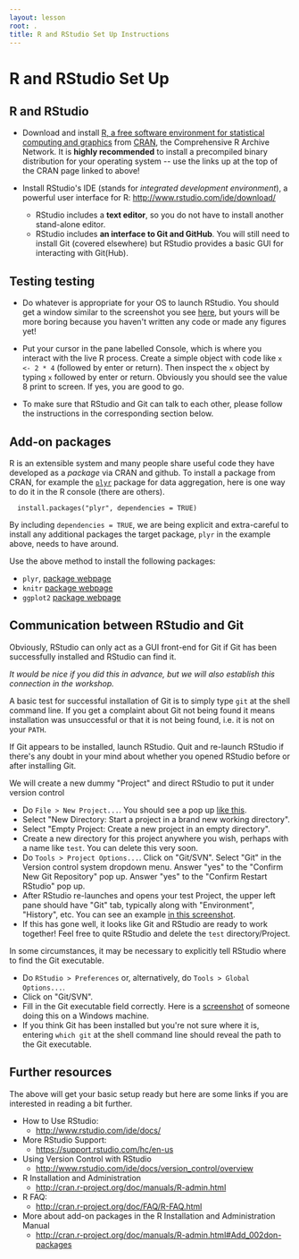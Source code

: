 ```yaml
---
layout: lesson
root: .
title: R and RStudio Set Up Instructions
---
```


R and RStudio Set Up
========================================================

## R and RStudio

  * Download and install [R, a free software environment for statistical computing and graphics](http://www.r-project.org) from [CRAN](http://cran.rstudio.com), the Comprehensive R Archive Network. It is __highly recommended__ to install a precompiled binary distribution for your operating system -- use the links up at the top of the CRAN page linked to above!

  * Install RStudio's IDE (stands for _integrated development environment_), a powerful user interface for R: <http://www.rstudio.com/ide/download/>

    - RStudio includes a __text editor__, so you do not have to install another stand-alone editor.
    - RStudio includes __an interface to Git and GitHub__. You will still need to install Git (covered elsewhere) but RStudio provides a basic GUI for interacting with Git(Hub).

## Testing testing

  * Do whatever is appropriate for your OS to launch RStudio. You should get a window similar to the screenshot you see [here](http://www.rstudio.com/ide/), but yours will be more boring because you haven't written any code or made any figures yet!

  * Put your cursor in the pane labelled Console, which is where you interact with the live R process. Create a simple object with code like `x <- 2 * 4` (followed by enter or return). Then inspect the `x` object by typing `x` followed by enter or return. Obviously you should see the value 8 print to screen. If yes, you are good to go.

  * To make sure that RStudio and Git can talk to each other, please follow the instructions in the corresponding section below.

## Add-on packages

R is an extensible system and many people share useful code they have developed as a _package_ via CRAN and github. To install a package from CRAN, for example the [`plyr`](http://plyr.had.co.nz)  package for data aggregation, here is one way to do it in the R console (there are others).

```
  install.packages("plyr", dependencies = TRUE)
```
By including `dependencies = TRUE`, we are being explicit and extra-careful to install any additional packages the target package, `plyr` in the example above, needs to have around.

Use the above method to install the following packages:

  * `plyr`, [package webpage](http://plyr.had.co.nz)
  * `knitr` [package webpage](http://yihui.name/knitr/)
  * `ggplot2` [package webpage](http://docs.ggplot2.org/)


## Communication between RStudio and Git

Obviously, RStudio can only act as a GUI front-end for Git if Git has been successfully installed and RStudio can find it.

*It would be nice if you did this in advance, but we will also establish this connection in the workshop.*

A basic test for successful installation of Git is to simply type `git` at the shell command line. If you get a complaint about Git not being found it means installation was unsuccessful or that it is not being found, i.e. it is not on your `PATH`.

If Git appears to be installed, launch RStudio. Quit and re-launch RStudio if there's any doubt in your mind about whether you opened RStudio before or after installing Git.

We will create a new dummy "Project" and direct RStudio to put it under version control

  - Do `File > New Project...`. You should see a pop up [like this](http://www.rstudio.com/images/screenshots/rstudio-projects_new.png).
  - Select "New Directory: Start a project in a brand new working directory".
  - Select "Empty Project: Create a new project in an empty directory".
  - Create a new directory for this project anywhere you wish, perhaps with a name like `test`. You can delete this very soon.
  - Do `Tools > Project Options...`. Click on "Git/SVN". Select "Git" in the Version control system dropdown menu. Answer "yes" to the "Confirm New Git Repository" pop up. Answer "yes" to the "Confirm Restart RStudio" pop up.
  - After RStudio re-launches and opens your test Project, the upper left pane should have  "Git" tab, typically along with "Environment", "History", etc. You can see an example [in this screenshot](http://www.rstudio.com/images/screenshots/rstudio-vcs.png).
  - If this has gone well, it looks like Git and RStudio are ready to work together! Feel free to quite RStudio and delete the `test` directory/Project.

In some circumstances, it may be necessary to explicitly tell RStudio where to find the Git executable.

  * Do `RStudio > Preferences` or, alternatively, do `Tools > Global Options...`.
  * Click on "Git/SVN".
  * Fill in the Git executable field correctly. Here is a [screenshot](http://www.molecularecologist.com/wp-content/uploads/2013/11/Screenshot-2013-11-12-09.53.56-Copy1.png) of someone doing this on a Windows machine.
  * If you think Git has been installed but you're not sure where it is, entering `which git` at the shell command line should reveal the path to the Git executable.

## Further resources

The above will get your basic setup ready but here are some links if you are interested in reading a bit further.

  * How to Use RStudio:
    - <http://www.rstudio.com/ide/docs/>
  * More RStudio Support:
    - <https://support.rstudio.com/hc/en-us>
  * Using Version Control with RStudio
    - <http://www.rstudio.com/ide/docs/version_control/overview>
  * R Installation and Administration
    - <http://cran.r-project.org/doc/manuals/R-admin.html>
  * R FAQ:
    - <http://cran.r-project.org/doc/FAQ/R-FAQ.html>
  * More about add-on packages in the R Installation and Administration Manual
    - <http://cran.r-project.org/doc/manuals/R-admin.html#Add_002don-packages>